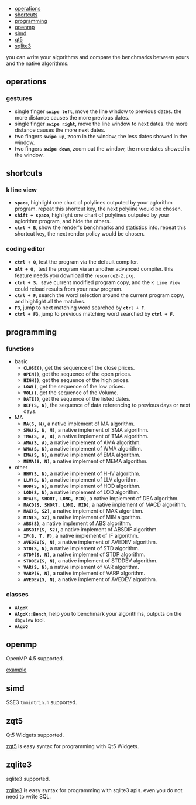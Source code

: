 * [operations](#operations)
* [shortcuts](#shortcuts)
* [programming](#programming)
* [openmp](#openmp)
* [simd](#simd)
* [qt5](#zqt5)
* [sqlite3](#zqlite3)

you can write your algorithms and compare the benchmarks between yours and the native algorithms.

## operations
### gestures 
* single finger **`swipe left`**, move the line window to previous dates. the more distance causes the more previous dates.
* single finger **`swipe right`**, move the line window to next dates. the more distance causes the more next dates.
* two fingers **`swipe up`**, zoom in the window, the less dates showed in the window.
* two fingers **`swipe down`**, zoom out the window, the more dates showed in the window.

## shortcuts
### k line view
* **`space`**, highlight one chart of polylines outputed by your aglorithm program. repeat this shortcut key, the next polyline would be chosen.
* **`shift + space`**, highlight one chart of polylines outputed by your aglorithm program, and hide the others.
* **`ctrl + B`**, show the render's benchmarks and statistics info. repeat this shortcut key, the next render policy would be chosen.

### coding editor
* **`ctrl + Q`**, test the program via the default compiler.
* **`alt + Q`**，test the program via an another advanced compiler. this feature needs you download the `resource2-2.pkg`.
* **`ctrl + S`**，save current modified program copy, and the `K Line View` could reload results from your new program.
* **`ctrl + F`**, search the word selection around the current program copy, and highlight all the matches.
* **`F3`**, jump to next matching word searched by **`ctrl + F`**.
* **`ctrl + F3`**, jump to previous matching word searched by **`ctrl + F`**.

## programming
### functions
* basic
  * **`CLOSE()`**, get the sequence of the close prices.
  * **`OPEN()`**, get the sequence of the open prices.
  * **`HIGH()`**, get the sequence of the high prices.
  * **`LOW()`**, get the sequence of the low prices.
  * **`VOL()`**, get the sequence of the Volume.
  * **`DATE()`**, get the sequence of the listed dates.
  * **`REF(S, N)`**, the sequence of data referencing to previous days or next days.
* MA
  * **`MA(S, N)`**, a native implement of MA algorithm.
  * **`SMA(S, N, M)`**, a native implement of SMA algorithm.
  * **`TMA(S, A, B)`**, a native implement of TMA algorithm.
  * **`AMA(S, A)`**, a native implement of AMA algorithm.
  * **`WMA(S, N)`**, a native implement of WMA algorithm.
  * **`EMA(S, N)`**, a native implement of EMA algorithm.
  * **`MEMA(S, N)`**, a native implement of MEMA algorithm.
* other
  * **`HHV(S, N)`**, a native implement of HHV algorithm.
  * **`LLV(S, N)`**, a native implement of LLV algorithm.
  * **`HOD(S, N)`**, a native implement of HOD algorithm.
  * **`LOD(S, N)`**, a native implement of LOD algorithm.
  * **`DEA(S, SHORT, LONG, MID)`**, a native implement of DEA algorithm.
  * **`MACD(S, SHORT, LONG, MID)`**, a native implement of MACD algorithm.
  * **`MAX(S, S2)`**, a native implement of MAX algorithm.
  * **`MIN(S, S2)`**, a native implement of MIN algorithm.
  * **`ABS(S)`**, a native implement of ABS algorithm.
  * **`ABSDIF(S, S2)`**, a native implement of ABSDIF algorithm.
  * **`IF(B, T, F)`**, a native implement of IF algorithm.
  * **`AVEDEV(S, N)`**, a native implement of AVEDEV algorithm.
  * **`STD(S, N)`**, a native implement of STD algorithm.
  * **`STDP(S, N)`**, a native implement of STDP algorithm.
  * **`STDDEV(S, N)`**, a native implement of STDDEV algorithm.
  * **`VAR(S, N)`**, a native implement of VAR algorithm.
  * **`VARP(S, N)`**, a native implement of VARP algorithm.
  * **`AVEDEV(S, N)`**, a native implement of AVEDEV algorithm.
 
### classes
* **`AlgoK`**
* **`AlgoK::Bench`**, help you to benchmark your algorithms, outputs on the `dbgview` tool.
* **`AlgoQ`**

## openmp
OpenMP 4.5 supported.

[example](https://github.com/bbqz007/KTL/blob/master/patch/src/omp-task/AlgoK.cpp)

## simd
SSE3 `tmmintrin.h` supported.

## zqt5
Qt5 Widgets supported.

[zqt5](https://github.com/bbqz007/zhelper-qt5Widgets) is easy syntax for programming with Qt5 Widgets.

## zqlite3
sqlite3 supported.

[zqlite3](https://github.com/bbqz007/sqlite3zz) is easy syntax for programming with sqlite3 apis. even you do not need to write SQL.
